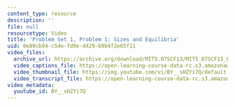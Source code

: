 ```yaml
---
content_type: resource
description: ''
file: null
resourcetype: Video
title: 'Problem Set 1, Problem 1: Sizes and Equilibria'
uid: 0e89cb94-c54e-fd9e-d429-b9b4f2e65f11
video_files:
  archive_url: https://archive.org/download/MIT5.07SCF13/MIT5_07SCF13_Pset1_Q1_300k.mp4
  video_captions_file: https://open-learning-course-data-rc.s3.amazonaws.com/5-07sc-biological-chemistry-i-fall-2013/42dc2d7f7d635143a22107e50cfb58ed_BY__sHZYi7Q.vtt
  video_thumbnail_file: https://img.youtube.com/vi/BY__sHZYi7Q/default.jpg
  video_transcript_file: https://open-learning-course-data-rc.s3.amazonaws.com/5-07sc-biological-chemistry-i-fall-2013/f1402d85f50b348dd97dfbbeb5137b90_BY__sHZYi7Q.pdf
video_metadata:
  youtube_id: BY__sHZYi7Q
---
```

